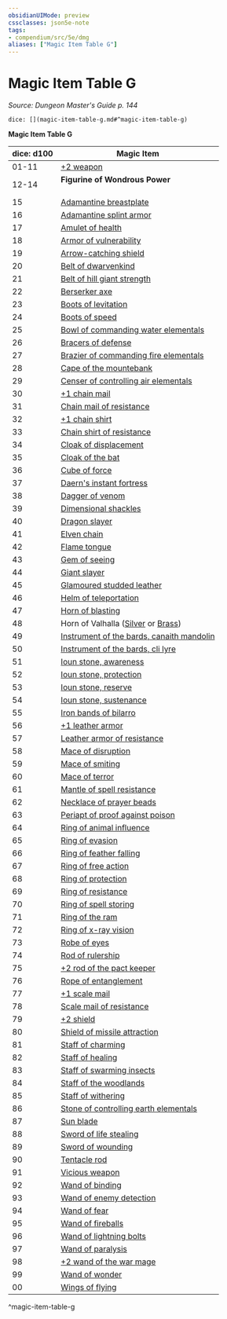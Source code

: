 ```yaml
---
obsidianUIMode: preview
cssclasses: json5e-note
tags:
- compendium/src/5e/dmg
aliases: ["Magic Item Table G"]
---
```

# Magic Item Table G
*Source: Dungeon Master's Guide p. 144* 

`dice: [](magic-item-table-g.md#^magic-item-table-g)`

**Magic Item Table G**

| dice: d100 | Magic Item |
|------------|------------|
| 01-11 | [+2 weapon](/compendium/items/2-weapon.md) |
| 12-14 | **Figurine of Wondrous Power**<br /><br />| dice: d8 | Magic Item |<br />|----------|------------|<br />| 01 | [Figurine of wondrous power, bronze griffon](/compendium/items/figurine-of-wondrous-power-bronze-griffon.md) |<br />| 02 | [Figurine of wondrous power, ebony fly](/compendium/items/figurine-of-wondrous-power-ebony-fly.md) |<br />| 03 | [Figurine of wondrous power, golden lions](/compendium/items/figurine-of-wondrous-power-golden-lions.md) |<br />| 04 | [Figurine of wondrous power, ivory goats](/compendium/items/figurine-of-wondrous-power-ivory-goats.md) |<br />| 05 | [Figurine of wondrous power, marble elephant](/compendium/items/figurine-of-wondrous-power-marble-elephant.md) |<br />| 06-07 | [Figurine of wondrous power, onyx dog](/compendium/items/figurine-of-wondrous-power-onyx-dog.md) |<br />| 08 | [Figurine of wondrous power, serpentine owl](/compendium/items/figurine-of-wondrous-power-serpentine-owl.md) |<br />^figurine-of-wondrous-power |
| 15 | [Adamantine breastplate](/compendium/items/adamantine-armor.md) |
| 16 | [Adamantine splint armor](/compendium/items/adamantine-armor.md) |
| 17 | [Amulet of health](/compendium/items/amulet-of-health.md) |
| 18 | [Armor of vulnerability](/compendium/items/armor-of-vulnerability.md) |
| 19 | [Arrow-catching shield](/compendium/items/arrow-catching-shield.md) |
| 20 | [Belt of dwarvenkind](/compendium/items/belt-of-dwarvenkind.md) |
| 21 | [Belt of hill giant strength](/compendium/items/belt-of-hill-giant-strength.md) |
| 22 | [Berserker axe](/compendium/items/berserker-axe.md) |
| 23 | [Boots of levitation](/compendium/items/boots-of-levitation.md) |
| 24 | [Boots of speed](/compendium/items/boots-of-speed.md) |
| 25 | [Bowl of commanding water elementals](/compendium/items/bowl-of-commanding-water-elementals.md) |
| 26 | [Bracers of defense](/compendium/items/bracers-of-defense.md) |
| 27 | [Brazier of commanding fire elementals](/compendium/items/brazier-of-commanding-fire-elementals.md) |
| 28 | [Cape of the mountebank](/compendium/items/cape-of-the-mountebank.md) |
| 29 | [Censer of controlling air elementals](/compendium/items/censer-of-controlling-air-elementals.md) |
| 30 | [+1 chain mail](/compendium/items/1-armor.md) |
| 31 | [Chain mail of resistance](/compendium/items/armor-of-resistance.md) |
| 32 | [+1 chain shirt](/compendium/items/1-armor.md) |
| 33 | [Chain shirt of resistance](/compendium/items/armor-of-resistance.md) |
| 34 | [Cloak of displacement](/compendium/items/cloak-of-displacement.md) |
| 35 | [Cloak of the bat](/compendium/items/cloak-of-the-bat.md) |
| 36 | [Cube of force](/compendium/items/cube-of-force.md) |
| 37 | [Daern's instant fortress](/compendium/items/daerns-instant-fortress.md) |
| 38 | [Dagger of venom](/compendium/items/dagger-of-venom.md) |
| 39 | [Dimensional shackles](/compendium/items/dimensional-shackles.md) |
| 40 | [Dragon slayer](/compendium/items/dragon-slayer.md) |
| 41 | [Elven chain](/compendium/items/elven-chain.md) |
| 42 | [Flame tongue](/compendium/items/flame-tongue.md) |
| 43 | [Gem of seeing](/compendium/items/gem-of-seeing.md) |
| 44 | [Giant slayer](/compendium/items/giant-slayer.md) |
| 45 | [Glamoured studded leather](/compendium/items/glamoured-studded-leather.md) |
| 46 | [Helm of teleportation](/compendium/items/helm-of-teleportation.md) |
| 47 | [Horn of blasting](/compendium/items/horn-of-blasting.md) |
| 48 | Horn of Valhalla ([Silver](/compendium/items/horn-of-valhalla-silver.md) or [Brass](/compendium/items/horn-of-valhalla-brass.md)) |
| 49 | [Instrument of the bards, canaith mandolin](/compendium/items/instrument-of-the-bards-canaith-mandolin.md) |
| 50 | [Instrument of the bards, cli lyre](/compendium/items/instrument-of-the-bards-cli-lyre.md) |
| 51 | [Ioun stone, awareness](/compendium/items/ioun-stone-awareness.md) |
| 52 | [Ioun stone, protection](/compendium/items/ioun-stone-protection.md) |
| 53 | [Ioun stone, reserve](/compendium/items/ioun-stone-reserve.md) |
| 54 | [Ioun stone, sustenance](/compendium/items/ioun-stone-sustenance.md) |
| 55 | [Iron bands of bilarro](/compendium/items/iron-bands-of-bilarro.md) |
| 56 | [+1 leather armor](/compendium/items/1-armor.md) |
| 57 | [Leather armor of resistance](/compendium/items/armor-of-resistance.md) |
| 58 | [Mace of disruption](/compendium/items/mace-of-disruption.md) |
| 59 | [Mace of smiting](/compendium/items/mace-of-smiting.md) |
| 60 | [Mace of terror](/compendium/items/mace-of-terror.md) |
| 61 | [Mantle of spell resistance](/compendium/items/mantle-of-spell-resistance.md) |
| 62 | [Necklace of prayer beads](/compendium/items/necklace-of-prayer-beads.md) |
| 63 | [Periapt of proof against poison](/compendium/items/periapt-of-proof-against-poison.md) |
| 64 | [Ring of animal influence](/compendium/items/ring-of-animal-influence.md) |
| 65 | [Ring of evasion](/compendium/items/ring-of-evasion.md) |
| 66 | [Ring of feather falling](/compendium/items/ring-of-feather-falling.md) |
| 67 | [Ring of free action](/compendium/items/ring-of-free-action.md) |
| 68 | [Ring of protection](/compendium/items/ring-of-protection.md) |
| 69 | [Ring of resistance](/compendium/items/ring-of-resistance.md) |
| 70 | [Ring of spell storing](/compendium/items/ring-of-spell-storing.md) |
| 71 | [Ring of the ram](/compendium/items/ring-of-the-ram.md) |
| 72 | [Ring of x-ray vision](/compendium/items/ring-of-x-ray-vision.md) |
| 73 | [Robe of eyes](/compendium/items/robe-of-eyes.md) |
| 74 | [Rod of rulership](/compendium/items/rod-of-rulership.md) |
| 75 | [+2 rod of the pact keeper](/compendium/items/2-rod-of-the-pact-keeper.md) |
| 76 | [Rope of entanglement](/compendium/items/rope-of-entanglement.md) |
| 77 | [+1 scale mail](/compendium/items/1-armor.md) |
| 78 | [Scale mail of resistance](/compendium/items/armor-of-resistance.md) |
| 79 | [+2 shield](/compendium/items/2-shield.md) |
| 80 | [Shield of missile attraction](/compendium/items/shield-of-missile-attraction.md) |
| 81 | [Staff of charming](/compendium/items/staff-of-charming.md) |
| 82 | [Staff of healing](/compendium/items/staff-of-healing.md) |
| 83 | [Staff of swarming insects](/compendium/items/staff-of-swarming-insects.md) |
| 84 | [Staff of the woodlands](/compendium/items/staff-of-the-woodlands.md) |
| 85 | [Staff of withering](/compendium/items/staff-of-withering.md) |
| 86 | [Stone of controlling earth elementals](/compendium/items/stone-of-controlling-earth-elementals.md) |
| 87 | [Sun blade](/compendium/items/sun-blade.md) |
| 88 | [Sword of life stealing](/compendium/items/sword-of-life-stealing.md) |
| 89 | [Sword of wounding](/compendium/items/sword-of-wounding.md) |
| 90 | [Tentacle rod](/compendium/items/tentacle-rod.md) |
| 91 | [Vicious weapon](/compendium/items/vicious-weapon.md) |
| 92 | [Wand of binding](/compendium/items/wand-of-binding.md) |
| 93 | [Wand of enemy detection](/compendium/items/wand-of-enemy-detection.md) |
| 94 | [Wand of fear](/compendium/items/wand-of-fear.md) |
| 95 | [Wand of fireballs](/compendium/items/wand-of-fireballs.md) |
| 96 | [Wand of lightning bolts](/compendium/items/wand-of-lightning-bolts.md) |
| 97 | [Wand of paralysis](/compendium/items/wand-of-paralysis.md) |
| 98 | [+2 wand of the war mage](/compendium/items/2-wand-of-the-war-mage.md) |
| 99 | [Wand of wonder](/compendium/items/wand-of-wonder.md) |
| 00 | [Wings of flying](/compendium/items/wings-of-flying.md) |
^magic-item-table-g